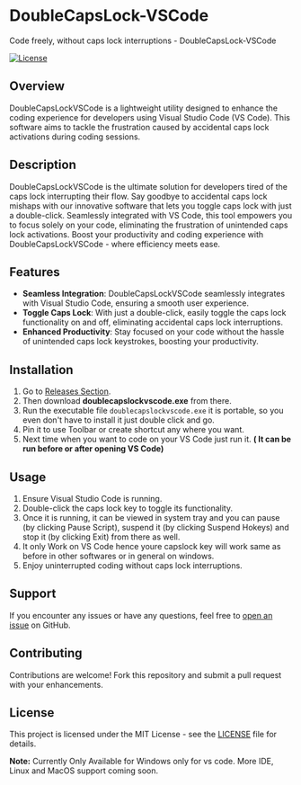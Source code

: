# DoubleCapsLock-VSCode
Code freely, without caps lock interruptions - DoubleCapsLock-VSCode

[![License](https://img.shields.io/badge/license-MIT-blue.svg)](LICENSE)

## Overview

DoubleCapsLockVSCode is a lightweight utility designed to enhance the coding experience for developers using Visual Studio Code (VS Code). This software aims to tackle the frustration caused by accidental caps lock activations during coding sessions.

## Description

DoubleCapsLockVSCode is the ultimate solution for developers tired of the caps lock interrupting their flow. Say goodbye to accidental caps lock mishaps with our innovative software that lets you toggle caps lock with just a double-click. Seamlessly integrated with VS Code, this tool empowers you to focus solely on your code, eliminating the frustration of unintended caps lock activations. Boost your productivity and coding experience with DoubleCapsLockVSCode - where efficiency meets ease.

## Features

- **Seamless Integration**: DoubleCapsLockVSCode seamlessly integrates with Visual Studio Code, ensuring a smooth user experience.
- **Toggle Caps Lock**: With just a double-click, easily toggle the caps lock functionality on and off, eliminating accidental caps lock interruptions.
- **Enhanced Productivity**: Stay focused on your code without the hassle of unintended caps lock keystrokes, boosting your productivity.

## Installation

1. Go to [Releases Section](https://github.com/ChandraPrakash24/DoubleCapsLock-VSCode/releases/tag/vscode).
2. Then download **doublecapslockvscode.exe** from there.
3. Run the executable file `doublecapslockvscode.exe` it is portable, so you even don't have to install it just double click and go.
4. Pin it to use Toolbar or create shortcut any where you want.
5. Next time when you want to code on your VS Code just run it. **( It can be run before or after opening VS Code)**

## Usage

1. Ensure Visual Studio Code is running.
2. Double-click the caps lock key to toggle its functionality.
3. Once it is running, it can be viewed in system tray and you can pause (by clicking Pause Script), suspend it (by clicking Suspend Hokeys) and stop it (by clicking Exit) from there as well.
4. It only Work on VS Code hence youre capslock key will work same as before in other softwares or in general on windows.
5. Enjoy uninterrupted coding without caps lock interruptions.

## Support

If you encounter any issues or have any questions, feel free to [open an issue](https://github.com/ChandraPrakash24/DoubleCapsLock-VSCode) on GitHub.

## Contributing

Contributions are welcome! Fork this repository and submit a pull request with your enhancements.

## License

This project is licensed under the MIT License - see the [LICENSE](LICENSE) file for details.

**Note:** Currently Only Available for Windows only for vs code. More IDE, Linux and MacOS support coming soon.
